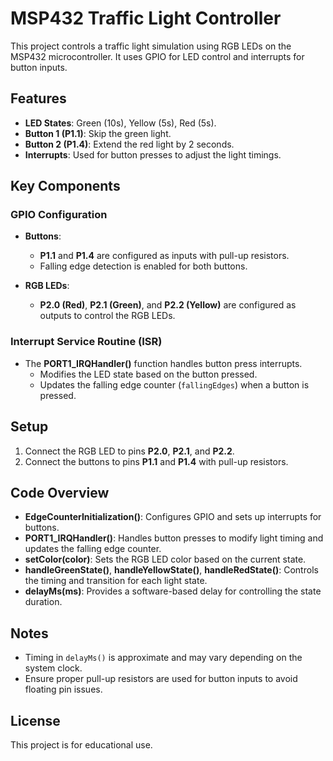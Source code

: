 # MSP432 Traffic Light Controller

This project controls a traffic light simulation using RGB LEDs on the MSP432 microcontroller. It uses GPIO for LED control and interrupts for button inputs.

## Features
- **LED States**: Green (10s), Yellow (5s), Red (5s).
- **Button 1 (P1.1)**: Skip the green light.
- **Button 2 (P1.4)**: Extend the red light by 2 seconds.
- **Interrupts**: Used for button presses to adjust the light timings.

## Key Components

### GPIO Configuration
- **Buttons**:
  - **P1.1** and **P1.4** are configured as inputs with pull-up resistors.
  - Falling edge detection is enabled for both buttons.

- **RGB LEDs**:
  - **P2.0 (Red)**, **P2.1 (Green)**, and **P2.2 (Yellow)** are configured as outputs to control the RGB LEDs.

### Interrupt Service Routine (ISR)
- The **PORT1_IRQHandler()** function handles button press interrupts.
  - Modifies the LED state based on the button pressed.
  - Updates the falling edge counter (`fallingEdges`) when a button is pressed.

## Setup
1. Connect the RGB LED to pins **P2.0**, **P2.1**, and **P2.2**.
2. Connect the buttons to pins **P1.1** and **P1.4** with pull-up resistors.

## Code Overview
- **EdgeCounterInitialization()**: Configures GPIO and sets up interrupts for buttons.
- **PORT1_IRQHandler()**: Handles button presses to modify light timing and updates the falling edge counter.
- **setColor(color)**: Sets the RGB LED color based on the current state.
- **handleGreenState()**, **handleYellowState()**, **handleRedState()**: Controls the timing and transition for each light state.
- **delayMs(ms)**: Provides a software-based delay for controlling the state duration.

## Notes
- Timing in `delayMs()` is approximate and may vary depending on the system clock.
- Ensure proper pull-up resistors are used for button inputs to avoid floating pin issues.

## License
This project is for educational use.

